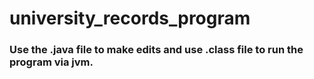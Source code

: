 # university_records_program
### Use the .java file to make edits and use .class file to run the program via jvm.
